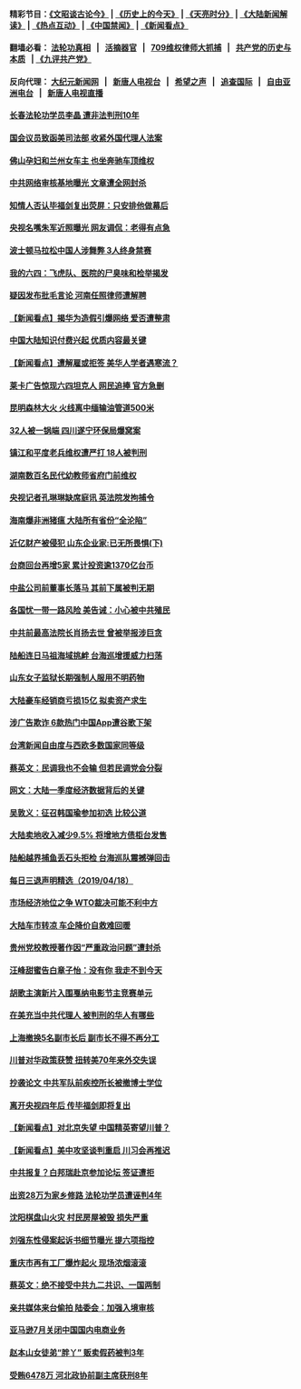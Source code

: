 #### 精彩节目：[《文昭谈古论今》](http://134.209.198.168/wenzhao) | [《历史上的今天》](http://134.209.198.168/today-in-history) | [《天亮时分》](http://134.209.198.168/tianliang) | [《大陆新闻解读》](http://134.209.198.168/ntdtv-comedy) | [《热点互动》](http://134.209.198.168/ntdtv-rdhd)  | [《中国禁闻》](http://134.209.198.168/ntdtv-news) | [《新闻看点》](http://134.209.198.168/news-insight) 

  #### 翻墙必看： [法轮功真相](http://134.209.198.168:10000/videos/truth.html) &nbsp;&nbsp;|&nbsp;&nbsp; [活摘器官](http://134.209.198.168:10000/videos/res/Organs/) &nbsp;&nbsp;|&nbsp;&nbsp; [709维权律师大抓捕](http://134.209.198.168:10000/videos/709/) &nbsp;&nbsp;|&nbsp;&nbsp; [共产党的历史与本质](http://134.209.198.168:10000/videos/ccp.html) &nbsp;&nbsp;| [《九评共产党》](http://134.209.198.168:10000/videos/jiuping/) 

#### 反向代理： [大纪元新闻网](http://134.209.198.168:10080/) &nbsp;&nbsp;|&nbsp;&nbsp; [新唐人电视台](http://134.209.198.168:8000/) &nbsp;&nbsp;|&nbsp;&nbsp; [希望之声](http://134.209.198.168:8200/) &nbsp;&nbsp;|&nbsp;&nbsp; [追查国际](http://134.209.198.168:10010/) &nbsp;&nbsp;|&nbsp;&nbsp; [自由亚洲电台](http://134.209.198.168:9800/) &nbsp;&nbsp;|&nbsp;&nbsp; [新唐人电视直播](http://134.209.198.168/) 

#### [长春法轮功学员李晶 遭非法判刑10年](../pages/nsc413/n11199162.md?t=04200039) 

#### [国会议员致函美司法部 收紧外国代理人法案](../pages/nsc413/n11199532.md?t=04200039) 

#### [佛山孕妇和兰州女车主 也坐奔驰车顶维权](../pages/nsc413/n11199580.md?t=04200039) 

#### [中共网络审核基地曝光 文章遭全网封杀](../pages/nsc413/n11199613.md?t=04200039) 

#### [知情人否认毕福剑复出荧屏：只安排他做幕后](../pages/nsc413/n11199161.md?t=04200039) 

#### [央视名嘴朱军近照曝光 网友调侃：老得有点急](../pages/nsc413/n11199373.md?t=04200039) 

#### [波士顿马拉松中国人涉舞弊 3人终身禁赛](../pages/nsc413/n11199546.md?t=04200039) 

#### [我的六四：飞虎队、医院的尸臭味和检举揭发](../pages/nsc413/n11199575.md?t=04200039) 

#### [疑因发布批毛言论 河南任照律师遭解聘](../pages/nsc413/n11199440.md?t=04200039) 

#### [【新闻看点】揭华为造假引爆网络 爱否遭整肃](../pages/nsc413/n11199311.md?t=04200039) 

#### [中国大陆知识付费兴起 优质内容最关键](../pages/nsc413/n11194447.md?t=04200039) 

#### [【新闻看点】遭解雇或拒签 美华人学者遇寒流？](../pages/nsc413/n11199150.md?t=04200039) 

#### [莱卡广告惊现六四坦克人 网民追捧 官方急删](../pages/nsc413/n11199378.md?t=04200039) 

#### [昆明森林大火 火线离中缅输油管道500米](../pages/nsc413/n11199404.md?t=04200039) 

#### [32人被一锅端 四川遂宁环保局爆窝案](../pages/nsc413/n11199411.md?t=04200039) 

#### [镇江和平度老兵维权遭严打 18人被判刑](../pages/nsc413/n11199294.md?t=04200039) 

#### [湖南数百名民代幼教师省府门前维权](../pages/nsc413/n11199381.md?t=04200039) 

#### [央视记者孔琳琳缺席庭讯 英法院发拘捕令](../pages/nsc413/n11199318.md?t=04200039) 

#### [海南爆非洲猪瘟 大陆所有省份“全沦陷”](../pages/nsc413/n11198819.md?t=04200039) 

#### [近亿财产被侵犯 山东企业家:已无所畏惧(下)](../pages/nsc413/n11193617.md?t=04200039) 

#### [台商回台再增5家 累计投资逾1370亿台币](../pages/nsc413/n11199112.md?t=04200039) 

#### [中盐公司前董事长落马 其前下属被判无期](../pages/nsc413/n11198485.md?t=04200039) 

#### [各国忧一带一路风险 美告诫：小心被中共殖民](../pages/nsc413/n11197791.md?t=04200039) 


#### [中共前最高法院长肖扬去世 曾被举报涉巨贪](../pages/nsc413/n11198739.md?t=04200039) 

#### [陆船连日马祖海域挑衅 台海巡增援威力扫荡](../pages/nsc413/n11198697.md?t=04200039) 

#### [山东女子监狱长期强制人服用不明药物](../pages/nsc413/n11196289.md?t=04200039) 

#### [大陆豪车经销商亏损15亿 拟卖资产求生](../pages/nsc413/n11198417.md?t=04200039) 

#### [涉广告欺诈 6款热门中国App遭谷歌下架](../pages/nsc413/n11198357.md?t=04200039) 

#### [台湾新闻自由度与西欧多数国家同等级](../pages/nsc413/n11198279.md?t=04200039) 

#### [蔡英文：民调我也不会输 但若民调党会分裂](../pages/nsc413/n11198073.md?t=04200039) 

#### [网文：大陆一季度经济数据背后的关键](../pages/nsc413/n11197962.md?t=04200039) 

#### [吴敦义：征召韩国瑜参加初选 比较公道](../pages/nsc413/n11198003.md?t=04200039) 

#### [大陆卖地收入减少9.5% 将增地方债柜台发售](../pages/nsc413/n11197447.md?t=04200039) 

#### [陆船越界捕鱼丢石头拒检 台海巡队震撼弹回击](../pages/nsc413/n11197562.md?t=04200039) 

#### [每日三退声明精选（2019/04/18）](../pages/nsc413/n11197515.md?t=04200039) 

#### [市场经济地位之争 WTO裁决可能不利中方](../pages/nsc413/n11197011.md?t=04200039) 

#### [大陆车市转凉 车企降价自救难回暖](../pages/nsc413/n11197126.md?t=04200039) 

#### [贵州党校教授著作因“严重政治问题”遭封杀](../pages/nsc413/n11197238.md?t=04200039) 

#### [汪峰甜蜜告白章子怡：没有你 我走不到今天](../pages/nsc413/n11196715.md?t=04200039) 

#### [胡歌主演新片入围戛纳电影节主竞赛单元](../pages/nsc413/n11196521.md?t=04200039) 

#### [在美充当中共代理人 被判刑的华人有哪些](../pages/nsc413/n11196805.md?t=04200039) 

#### [上海撤换5名副市长后 副市长不得不再分工](../pages/nsc413/n11196779.md?t=04200039) 

#### [川普对华政策获赞 扭转美70年来外交失误](../pages/nsc413/n11196353.md?t=04200039) 

#### [抄袭论文 中共军队前疾控所长被撤博士学位](../pages/nsc413/n11196578.md?t=04200039) 

#### [离开央视四年后 传毕福剑即将复出](../pages/nsc413/n11196325.md?t=04200039) 

#### [【新闻看点】对北京失望 中国精英寄望川普？](../pages/nsc413/n11196621.md?t=04200039) 

#### [【新闻看点】美中攻坚谈判重启 川习会再推迟](../pages/nsc413/n11196397.md?t=04200039) 


#### [中共报复？白邦瑞赴京参加论坛 签证遭拒](../pages/nsc413/n11196699.md?t=04200039) 

#### [出资28万为家乡修路 法轮功学员遭诬判4年](../pages/nsc413/n11195733.md?t=04200039) 

#### [沈阳棋盘山火灾 村民房屋被毁 损失严重](../pages/nsc413/n11195976.md?t=04200039) 

#### [刘强东性侵案起诉书细节曝光 提六项指控](../pages/nsc413/n11196406.md?t=04200039) 

#### [重庆市再有工厂爆炸起火 现场浓烟滚滚](../pages/nsc413/n11196561.md?t=04200039) 

#### [蔡英文：绝不接受中共九二共识、一国两制](../pages/nsc413/n11196359.md?t=04200039) 

#### [亲共媒体来台偷拍 陆委会：加强入境审核](../pages/nsc413/n11195934.md?t=04200039) 

#### [亚马逊7月关闭中国国内电商业务](../pages/nsc413/n11195705.md?t=04200039) 


#### [赵本山女徒弟“胖丫” 贩卖假药被判3年](../pages/nsc413/n11196250.md?t=04200039) 

#### [受贿6478万 河北政协前副主席获刑8年](../pages/nsc413/n11196153.md?t=04200039) 

